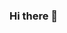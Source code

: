 ### Hi there 👋

<!--
**LiliaSosa/LiliaSosa** is a ✨ _special_ ✨ repository because its `README.md` (this file) appears on your GitHub profile.

Here are some ideas to get you started:

- 📐I’m currently studying mathematics 
- 🤔 I’m looking for help with programming
- 📫 How to reach me: 1082221032@sjc.bz
- 😄 Pronouns: She/Her
- 🎨 Fun fact: I am good at drawing
-->
